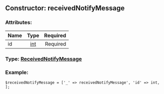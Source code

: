 ## Constructor: receivedNotifyMessage  

### Attributes:

| Name     |    Type       | Required |
|----------|:-------------:|---------:|
|id|[int](../types/int.md) | Required|



### Type: [ReceivedNotifyMessage](../types/ReceivedNotifyMessage.md)


### Example:

```
$receivedNotifyMessage = ['_' => receivedNotifyMessage', 'id' => int, ];
```